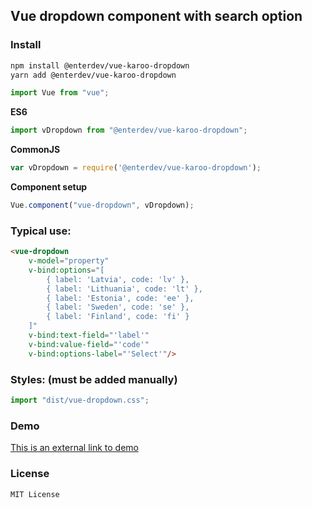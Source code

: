 ## Vue dropdown component with search option

### Install
```bash
npm install @enterdev/vue-karoo-dropdown
yarn add @enterdev/vue-karoo-dropdown
```

```js
import Vue from "vue";
```

**ES6**
```js
import vDropdown from "@enterdev/vue-karoo-dropdown";
```

**CommonJS**
```js
var vDropdown = require('@enterdev/vue-karoo-dropdown');
```
**Component setup**
```js
Vue.component("vue-dropdown", vDropdown);
```

### Typical use:
``` html
<vue-dropdown
    v-model="property"
    v-bind:options="[
        { label: 'Latvia', code: 'lv' },
        { label: 'Lithuania', code: 'lt' },
        { label: 'Estonia', code: 'ee' },
        { label: 'Sweden', code: 'se' },
        { label: 'Finland', code: 'fi' }
    ]"
    v-bind:text-field="'label'"
    v-bind:value-field="'code'"
    v-bind:options-label="'Select'"/>
```

### Styles: (must be added manually)

```js
import "dist/vue-dropdown.css";
```

### Demo
[This is an external link to demo](https://codesandbox.io/s/youthful-currying-q3481s)

### License
```
MIT License
```